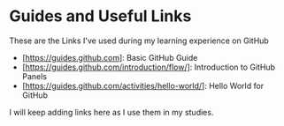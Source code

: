 # Guides and Useful Links

These are the Links I've used during my learning experience on GitHub
  - [https://guides.github.com]: Basic GitHub Guide
  - [https://guides.github.com/introduction/flow/]: Introduction to GitHub Panels
  - [https://guides.github.com/activities/hello-world/]: Hello World for GitHub
  
I will keep adding links here as I use them in my studies.
